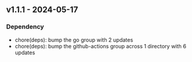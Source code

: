## v1.1.1 - 2024-05-17
### Dependency
* chore(deps): bump the go group with 2 updates
* chore(deps): bump the github-actions group across 1 directory with 6 updates
